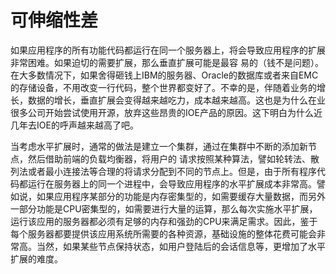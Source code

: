 # 可伸缩性差

  如果应用程序的所有功能代码都运行在同一个服务器上，将会导致应用程序的扩展非常困难。如果迫切的需要扩展，那么垂直扩展可能是最容
易的（钱不是问题）。在大多数情况下，如果舍得砸钱上IBM的服务器、Oracle的数据库或者来自EMC的存储设备，不用改变一行代码，整个世界都变好了。不幸的是，伴随着业务的增长，数据的增长，垂直扩展会变得越来越吃力，成本越来越高。这也是为什么在业很多公司开始尝试使用开源，放弃这些昂贵的IOE产品的原因。这下明白为什么近几年去IOE的呼声越来越高了吧。

  当考虑水平扩展时，通常的做法是建立一个集群，通过在集群中不断的添加新节点，然后借助前端的负载均衡器，将用户的
请求按照某种算法，譬如轮转法、散列法或者最小连接法等合理的将请求分配到不同的节点上。但是，由于所有程序代码都运行在服务器上的同一个进程中，会导致应用程序的水平扩展成本非常高。譬如说，如果应用程序某部分的功能是内存密集型的，如需要缓存大量数据，而另外一部分功能是CPU密集型的，如需要进行大量的运算，那么每次实施水平扩展，运行该应用的服务器都必须有足够的内存和强劲的CPU来满足需求。因此，鉴于每个服务器都要提供该应用系统所需要的各种资源，基础设施的整体花费可能会非常高。当然，如果某些节点保持状态，如用户登陆后的会话信息等，更增加了水平扩展的难度。

